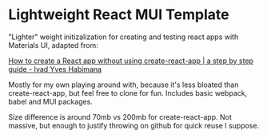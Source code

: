 <h1>
Lightweight React MUI Template
</h1>

"Lighter" weight initizalization for creating and testing react apps with Materials UI, adapted from:

<a href="https://dev.to/ivadyhabimana/how-to-create-a-react-app-without-using-create-react-app-a-step-by-step-guide-30nl">How to create a React app without using create-react-app | a step by step guide - Ivad Yves Habimana</a>

Mostly for my own playing around with, because it's less bloated than create-react-app, but feel free to clone for fun. Includes basic webpack, babel and MUI packages.

Size difference is around 70mb vs 200mb for create-react-app. Not massive, but enough to justify throwing on github for quick reuse I suppose.